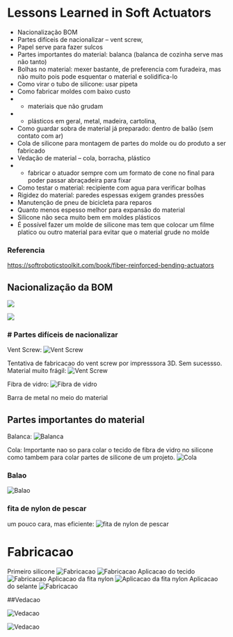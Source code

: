 # Lessons Learned in Soft Actuators

* Nacionalização BOM
* Partes difíceis de nacionalizar – vent screw, 
* Papel serve para fazer sulcos 
* Partes importantes do material: balanca (balanca de cozinha serve mas não tanto) 	
* Bolhas no material: mexer bastante, de preferencia com furadeira, mas não muito pois pode esquentar o material e solidifica-lo
* Como virar o tubo de silicone: usar pipeta 
* Como fabricar moldes com baixo custo
* 	- materiais que não grudam 
* 	- plásticos em geral, metal, madeira, cartolina, 
* Como guardar sobra de material já preparado: dentro de balão (sem contato com ar)
* Cola de silicone para montagem de partes do molde ou do produto a ser fabricado
* Vedação de material – cola, borracha, plástico
* 	- fabricar o atuador sempre com um formato de cone no final para poder passar abraçadeira para fixar 
* Como testar o material: recipiente com agua para verificar bolhas 
* Rigidez do material: paredes espessas exigem grandes pressões 
* Manutenção de pneu de bicicleta para reparos 
* Quanto menos espesso melhor para expansão do material 
* Silicone não seca muito bem em moldes plásticos 
* É possível fazer um molde de silicone mas tem que colocar um filme platico ou outro material para evitar que o material grude no molde 

### Referencia
https://softroboticstoolkit.com/book/fiber-reinforced-bending-actuators

## Nacionalização da BOM

![](https://github.com/senderrocha/senderr/blob/master/file/tabela%20bom.png)

![](https://github.com/senderrocha/senderr/blob/master/file/bom.png)

### # Partes difíceis de nacionalizar

Vent Screw:
![Vent Screw](https://github.com/senderrocha/senderr/blob/master/file/vent%20screw.jpeg)

Tentativa de fabricacao do vent screw por impresssora 3D. Sem sucessso. Material muito frágil:
![Vent Screw](https://github.com/senderrocha/senderr/blob/master/file/D466B104-A9EB-4B74-B51A-C900EBC9B8F2.jpeg)

Fibra de vidro:
![Fibra de vidro](https://github.com/senderrocha/senderr/blob/master/file/5C644AFE-E273-4EF5-9A27-67C8FBB402FC.jpeg)

Barra de metal no meio do material


## Partes importantes do material

Balanca:
![Balanca](https://github.com/senderrocha/senderr/blob/master/file/147A2E91-A048-46A8-A7CD-3EBD4F6244C0.jpeg)

Cola: 
Importante nao so para colar o tecido de fibra de vidro no silicone como tambem para colar partes de silicone de um projeto. 
![Cola](https://github.com/senderrocha/senderr/blob/master/file/BD23E245-254C-4406-B2D3-B898A2168108.jpeg)


### Balao
![Balao](https://github.com/senderrocha/senderr/blob/master/file/F88359E5-A0B2-43A0-AB60-E7A8E24CA17E.jpeg)


### fita de nylon de pescar 
um pouco cara, mas eficiente:
![fita de nylon de pescar](https://github.com/senderrocha/senderr/blob/master/file/7A6F7356-33D5-41EC-ADEC-9EC35EB261A3.jpeg)

# Fabricacao
Primeiro silicone 
![Fabricacao](https://github.com/senderrocha/senderr/blob/master/file/E5FB5B91-8B43-4942-B481-4AE49FEE40AE.jpeg)
![Fabricacao](https://github.com/senderrocha/senderr/blob/master/file/7A59775E-DE65-4DD4-8D15-D8B1F38E5737.jpeg)
Aplicacao do tecido 
![Fabricacao](https://github.com/senderrocha/senderr/blob/master/file/E062AEDA-1AE9-44E0-9681-30590529FBA8.jpeg)
Aplicacao da fita nylon
![Aplicacao da fita nylon](https://github.com/senderrocha/senderr/blob/master/file/BEF29830-3AEA-4AE0-92A9-BBBD8F96A558.jpeg)
Aplicacao do selante
![Fabricacao](https://github.com/senderrocha/senderr/blob/master/file/D7C09E12-A979-4779-9B45-B91B053AC8D9.jpeg)

##Vedacao

![Vedacao](https://github.com/senderrocha/senderr/blob/master/file/9E416364-D00A-4200-9C1E-95C7B05F89DD.jpeg)

![Vedacao](https://github.com/senderrocha/senderr/blob/master/file/872D45CA-F047-4070-ADE8-49A1F85F4804.jpeg)

